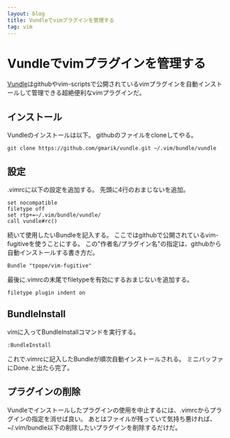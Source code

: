 ```yaml
---
layout: blog
title: Vundleでvimプラグインを管理する
tag: vim
---
```


# Vundleでvimプラグインを管理する

[Vundle](https://github.com/gmarik/vundle)はgithubやvim-scriptsで公開されているvimプラグインを自動インストールして管理できる超絶便利なvimプラグインだ。

## インストール

Vundleのインストールは以下。
githubのファイルをcloneしてやる。

    git clone https://github.com/gmarik/vundle.git ~/.vim/bundle/vundle

## 設定

.vimrcに以下の設定を追加する。
先頭に4行のおまじないを追加。

    set nocompatible
    filetype off
    set rtp+=~/.vim/bundle/vundle/
    call vundle#rc()

続いて使用したいBundleを記入する。
ここではgithubで公開されているvim-fugitiveを使うことにする。
この"作者名/プラグイン名"の指定は、githubから自動インストールする書き方だ。

    Bundle "tpope/vim-fugitive"

最後に.vimrcの末尾でfiletypeを有効にするおまじないを追加する。

    filetype plugin indent on

## BundleInstall

vimに入ってBundleInstallコマンドを実行する。

    :BundleInstall

これで.vimrcに記入したBundleが順次自動インストールされる。
ミニバッファにDone.と出たら完了。

## プラグインの削除

Vundleでインストールしたプラグインの使用を中止するには、.vimrcからプラグインの指定を消せば良い。
あとはファイルが残っていて気持ち悪ければ、~/.vim/bundle以下の削除したいプラグインを削除するだけだ。
